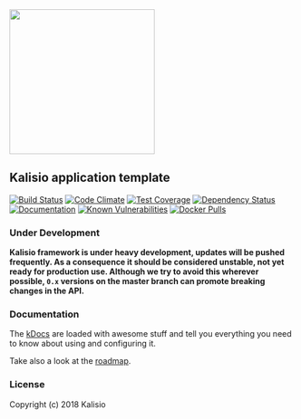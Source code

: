 <img src="https://github.com/kalisio/kDocs/blob/master/images/kalisio-logo-256.png" width="256">

## Kalisio application template

[![Build Status](https://travis-ci.org/kalisio/aktnmap.png?branch=master)](https://travis-ci.org/kalisio/aktnmap)
[![Code Climate](https://codeclimate.com/github/kalisio/aktnmap/badges/gpa.svg)](https://codeclimate.com/github/kalisio/aktnmap)
[![Test Coverage](https://codeclimate.com/github/kalisio/aktnmap/badges/coverage.svg)](https://codeclimate.com/github/kalisio/aktnmap/coverage)
[![Dependency Status](https://img.shields.io/david/kalisio/aktnmap.svg?style=flat-square)](https://david-dm.org/kalisio/aktnmap)
[![Documentation](https://img.shields.io/badge/documentation-available-brightgreen.svg)](https://kalisio.gitbooks.io/kalisio)
[![Known Vulnerabilities](https://snyk.io/test/github/kalisio/aktnmap/badge.svg)](https://snyk.io/test/github/kalisio/aktnmap)
[![Docker Pulls](https://img.shields.io/docker/pulls/kalisio/aktnmap.svg?style=plastic)](https://hub.docker.com/r/kalisio/aktnmap/)

### Under Development

**Kalisio framework is under heavy development, updates will be pushed frequently.
As a consequence it should be considered unstable, not yet ready for production use.
Although we try to avoid this wherever possible, `0.x` versions on the master branch can promote breaking changes in the API.**

### Documentation

The [kDocs](https://kalisio.gitbooks.io/kalisio/) are loaded with awesome stuff and tell you everything you need to know about using and configuring it.

Take also a look at the [roadmap](https://github.com/orgs/kalisio/projects/1).

### License

Copyright (c) 2018 Kalisio

